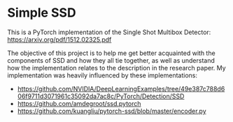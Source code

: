 # Simple SSD

This is a PyTorch implementation of the Single Shot Multibox Detector: https://arxiv.org/pdf/1512.02325.pdf

The objective of this project is to help me get better acquainted with the components of SSD and how they all tie together, as well as understand how the implementation relates to the description in the research paper.  My implementation was heavily influenced by these implementations:

- https://github.com/NVIDIA/DeepLearningExamples/tree/49e387c788d606f9711d3071961c35092da7ac8c/PyTorch/Detection/SSD
- https://github.com/amdegroot/ssd.pytorch
- https://github.com/kuangliu/pytorch-ssd/blob/master/encoder.py

